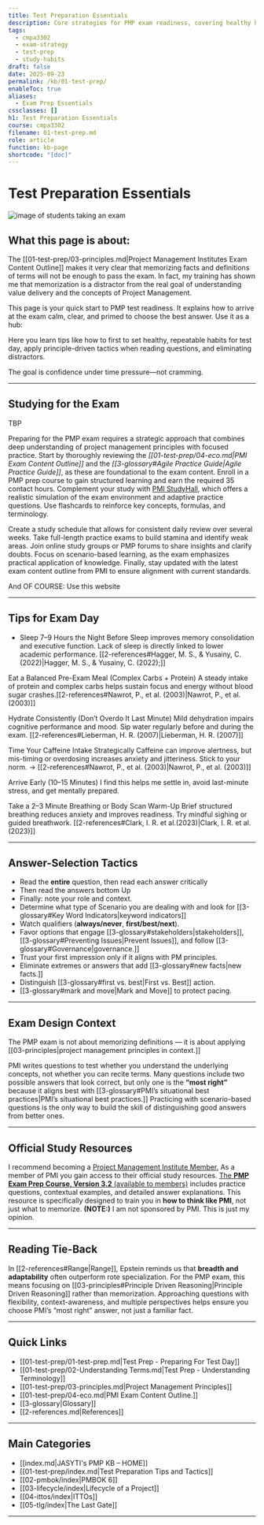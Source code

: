 ```yaml
---
title: Test Preparation Essentials
description: Core strategies for PMP exam readiness, covering healthy habits, test-day tactics, and principle-driven decision-making.
tags:
  - cmpa3302
  - exam-strategy
  - test-prep
  - study-habits
draft: false
date: 2025-09-23
permalink: /kb/01-test-prep/
enableToc: true
aliases:
  - Exam Prep Essentials
cssclasses: []
h1: Test Preparation Essentials
course: cmpa3302
filename: 01-test-prep.md
role: article
function: kb-page
shortcode: "[doc]"
---
```


# Test Preparation Essentials
![image of students taking an exam](testing.png)

## What this page is about:  
The [[01-test-prep/03-principles.md|Project Management Institutes Exam Content Outline]] makes it very clear that memorizing facts and definitions of terms will not be enough to pass the exam.  In fact, my training has shown me that memorization is a distractor from the real goal of understanding value delivery and the concepts of Project Management.

This page is your quick start to PMP test readiness. It explains how to arrive at the exam calm, clear, and primed to choose the best answer. Use it as a hub: 

Here you learn tips like how to first to set healthy, repeatable habits for test day, apply principle-driven tactics when reading questions, and eliminating distractors. 

The goal is confidence under time pressure—not cramming.

---
## Studying for the Exam
TBP

Preparing for the PMP exam requires a strategic approach that combines deep understanding of project management principles with focused practice. Start by thoroughly reviewing the *[[01-test-prep/04-eco.md|PMI Exam Content Outline]]* and the *[[3-glossary#Agile Practice Guide|Agile Practice Guide]]*, as these are foundational to the exam content. Enroll in a PMP prep course to gain structured learning and earn the required 35 contact hours. Complement your study with [PMI StudyHall](https://www.pmi.org/certifications/certification-resources/pmi-study-hall?utm_source_misc=examsimulator_PMP), which offers a realistic simulation of the exam environment and adaptive practice questions. Use flashcards to reinforce key concepts, formulas, and terminology. 

Create a study schedule that allows for consistent daily review over several weeks. Take full-length practice exams to build stamina and identify weak areas. Join online study groups or PMP forums to share insights and clarify doubts. Focus on scenario-based learning, as the exam emphasizes practical application of knowledge. Finally, stay updated with the latest exam content outline from PMI to ensure alignment with current standards.

And OF COURSE: Use this website

---
## Tips for Exam Day

- Sleep 7–9 Hours the Night Before
Sleep improves memory consolidation and executive function. Lack of sleep is directly linked to lower academic performance. [[2-references#Hagger, M. S., & Yusainy, C. (2022)|Hagger, M. S., & Yusainy, C. (2022);]]

Eat a Balanced Pre-Exam Meal (Complex Carbs + Protein)
A steady intake of protein and complex carbs helps sustain focus and energy without blood sugar crashes.[[2-references#Nawrot, P., et al. (2003)|Nawrot, P., et al. (2003)]]

Hydrate Consistently (Don’t Overdo It Last Minute)
Mild dehydration impairs cognitive performance and mood. Sip water regularly before and during the exam. [[2-references#Lieberman, H. R. (2007)|Lieberman, H. R. (2007)]]

Time Your Caffeine Intake Strategically
Caffeine can improve alertness, but mis-timing or overdosing increases anxiety and jitteriness. Stick to your norm.
→ [[2-references#Nawrot, P., et al. (2003)|Nawrot, P., et al. (2003)]]

Arrive Early (10–15 Minutes)
I find this helps me settle in, avoid last-minute stress, and get mentally prepared.

Take a 2–3 Minute Breathing or Body Scan Warm-Up
Brief structured breathing reduces anxiety and improves readiness. Try mindful sighing or guided breathwork. [[2-references#Clark, I. R. et al.(2023)|Clark, I. R. et al. (2023)]]

---
## Answer-Selection Tactics

- Read the **entire** question, then read each answer critically
- Then read the answers bottom Up
- Finally: note your role and context.  
- Determine what type of Scenario you are dealing with and look for [[3-glossary#Key Word Indicators|keyword indicators]]
- Watch qualifiers (**always/never**, **first/best/next**).  
- Favor options that engage [[3-glossary#stakeholders|stakeholders]], [[3-glossary#Preventing Issues|Prevent Issues]], and follow [[3-glossary#Governance|governance.]]  
- Trust your first impression only if it aligns with PM principles.  
- Eliminate extremes or answers that add [[3-glossary#new facts|new facts.]]  
- Distinguish [[3-glossary#first vs. best|First vs. Best]] action.  
- [[3-glossary#mark and move|Mark and Move]] to protect pacing.  

---
## Exam Design Context

The PMP exam is not about memorizing definitions — it is about applying [[03-principles|project management principles in context.]] 

PMI writes questions to test whether you understand the underlying concepts, not whether you can recite terms. Many questions include two possible answers that look correct, but only one is the **“most right”** because it aligns best with [[3-glossary#PMI’s situational best practices|PMI’s situational best practices.]] Practicing with scenario-based questions is the only way to build the skill of distinguishing good answers from better ones.  

---
## Official Study Resources

I recommend becoming a [Project Management Institute Member.](https://www.pmi.org/membership/benefits)  As a member of PMI you gain access to their official study resources. [The **PMP Exam Prep Course, Version 3.2** (available to members)](https://www.pmi.org/store/) includes practice questions, contextual examples, and detailed answer explanations. This resource is specifically designed to train you in **how to think like PMI**, not just what to memorize. **(NOTE:)** I am not sponsored by PMI. This is just my opinion.

---
## Reading Tie-Back

In [[2-references#Range|Range]], Epstein reminds us that **breadth and adaptability** often outperform rote specialization.  For the PMP exam, this means focusing on [[03-principles#Principle Driven Reasoning|Principle Driven Reasoning]] rather than memorization. Approaching questions with flexibility, context-awareness, and multiple perspectives helps ensure you choose PMI’s “most right” answer, not just a familiar fact.

---
## Quick Links

- [[01-test-prep/01-test-prep.md|Test Prep - Preparing For Test Day]]
- [[01-test-prep/02-Understanding Terms.md|Test Prep - Understanding Terminology]]
- [[01-test-prep/03-principles.md|Project Management Principles]]
- [[01-test-prep/04-eco.md|PMI Exam Content Outline.]]  
- [[3-glossary|Glossary]]
- [[2-references.md|References]]

---
## Main Categories

- [[index.md|JASYTI's PMP KB – HOME]]
- [[01-test-prep/index.md|Test Preparation Tips and Tactics]]
- [[02-pmbok/index|PMBOK 6]]
- [[03-lifecycle/index|Lifecycle of a Project]]
- [[04-ittos/index|ITTOs]]
- [[05-tlg/index|The Last Gate]]

---
